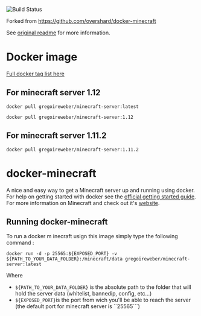![Build Status](https://travis-ci.org/weber-gregoire/docker-minecraft.svg?branch=master)

Forked from https://github.com/overshard/docker-minecraft

See [original readme][0] for more information.

# Docker image

[Full docker tag list here][1]

## For minecraft server 1.12
```docker pull gregoireweber/minecraft-server:latest```

```docker pull gregoireweber/minecraft-server:1.12```

## For minecraft server 1.11.2
```docker pull gregoireweber/minecraft-server:1.11.2```

# docker-minecraft

A nice and easy way to get a Minecraft server up and running using docker. For
help on getting started with docker see the [official getting started guide][2].
For more information on Minecraft and check out it's [website][3].

## Running docker-minecraft

To run a docker m inecraft usign this image simply type the following command :

```
docker run -d -p 25565:${EXPOSED_PORT} -v ${PATH_TO_YOUR_DATA_FOLDER}:/minecraft/data gregoireweber/minecraft-server:latest
```

Where

 - ```${PATH_TO_YOUR_DATA_FOLDER}``` is the absolute path to the folder that will hold the server data (whitelist, bannedip, config, etc...)
 - ```${EXPOSED_PORT}```is the port from wich you'll be able to reach the server (the default port for minecraft server is ``25565```)

[0]: https://github.com/overshard/docker-minecraft
[1]: https://hub.docker.com/r/gregoireweber/minecraft-server/tags/
[2]: http://www.docker.io/gettingstarted/
[3]: http://minecraft.net/
